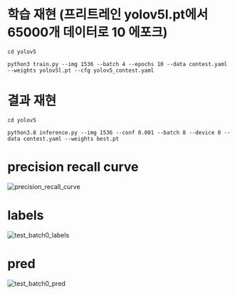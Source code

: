 # 학습 재현 (프리트레인 yolov5l.pt에서 65000개 데이터로 10 에포크)
`cd yolov5`

`python3 train.py --img 1536 --batch 4 --epochs 10 --data contest.yaml --weights yolov5l.pt --cfg yolov5_contest.yaml`

# 결과 재현
`cd yolov5`

`python3.8 inference.py --img 1536 --conf 0.001 --batch 8 --device 0 --data contest.yaml --weights best.pt`

# precision recall curve
![precision_recall_curve](https://user-images.githubusercontent.com/45509381/103248020-58537880-49ac-11eb-864a-2631e3e8d605.png)

# labels
![test_batch0_labels](https://user-images.githubusercontent.com/45509381/103248034-61444a00-49ac-11eb-9d83-74a99bbff126.jpg)

# pred
![test_batch0_pred](https://user-images.githubusercontent.com/45509381/103248036-63a6a400-49ac-11eb-970a-516bcb0dc1e4.jpg)
